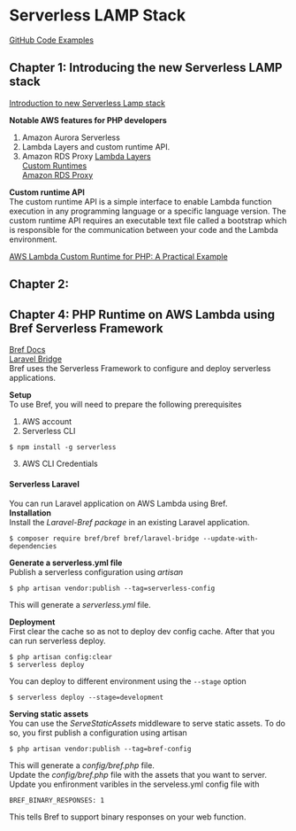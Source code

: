 # Serverless LAMP Stack
[GitHub Code Examples](https://github.com/aws-samples/php-examples-for-aws-lambda)  

## Chapter 1: Introducing the new Serverless LAMP stack
[Introduction to new Serverless Lamp stack](https://aws.amazon.com/blogs/compute/introducing-the-new-serverless-lamp-stack/)  

__Notable AWS features for PHP developers__
1. Amazon Aurora Serverless
2. Lambda Layers and custom runtime API.  
3. Amazon RDS Proxy
[Lambda Layers](https://docs.aws.amazon.com/lambda/latest/dg/chapter-layers.html)   
[Custom Runtimes](https://docs.aws.amazon.com/lambda/latest/dg/runtimes-custom.html)   
[Amazon RDS Proxy](https://aws.amazon.com/rds/proxy/)   

__Custom runtime API__  
The custom runtime API is a simple interface to enable Lambda function execution in any programming language or a specific language version. The custom runtime API requires an executable text file called a bootstrap which  is responsible for the communication between your code and the Lambda environment.  

[AWS Lambda Custom Runtime for PHP: A Practical Example](https://aws.amazon.com/blogs/apn/aws-lambda-custom-runtime-for-php-a-practical-example/)

## Chapter 2:


## Chapter 4: PHP Runtime on AWS Lambda using Bref Serverless Framework
[Bref Docs](bref.sh/docs)    
[Laravel Bridge](github.com/brefphp/laravel-bridge)  
Bref uses the Serverless Framework to configure and deploy serverless applications.

__Setup__  
To use Bref, you will need to prepare the following prerequisites  
1. AWS account
2. Serverless CLI
```
$ npm install -g serverless
```
3. AWS CLI Credentials

#### Serverless Laravel
You can run Laravel application on AWS Lambda using Bref.  
__Installation__   
Install the _Laravel-Bref package_ in an existing Laravel application.
```
$ composer require bref/bref bref/laravel-bridge --update-with-dependencies
```

__Generate a serverless.yml file__  
Publish a serverless configuration using _artisan_
```
$ php artisan vendor:publish --tag=serverless-config
````
This will generate a _serverless.yml_ file.

__Deployment__  
First clear the cache so as not to deploy dev config cache. After that you can run serverless deploy.
```
$ php artisan config:clear
$ serverless deploy
```
You can deploy to different environment using the `--stage` option
```
$ serverless deploy --stage=development
```

__Serving static assets__  
You can use the _ServeStaticAssets_ middleware to serve static assets.
To do so, you first publish a configuration using artisan
```
$ php artisan vendor:publish --tag=bref-config
```
This will generate a _config/bref.php_ file.  
Update the _config/bref.php_ file with the assets that you want to server.  
Update you enfironment varibles in the serveless.yml config file with
```
BREF_BINARY_RESPONSES: 1
```
This tells Bref to support binary responses on your web function.

